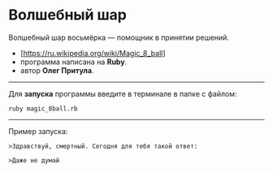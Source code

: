 # Волшебный шар
Волшебный шар восьмёрка — помощник в принятии решений.
* [https://ru.wikipedia.org/wiki/Magic_8_ball]
* программа написана на **Ruby**.
* автор **Олег Притула**.

---
Для **запуска** программы введите в терминале в папке с файлом:

    ruby magic_8ball.rb

---
Пример запуска:

    >Здравствуй, смертный. Сегодня для тебя такой ответ:
    
    >Даже не думай
